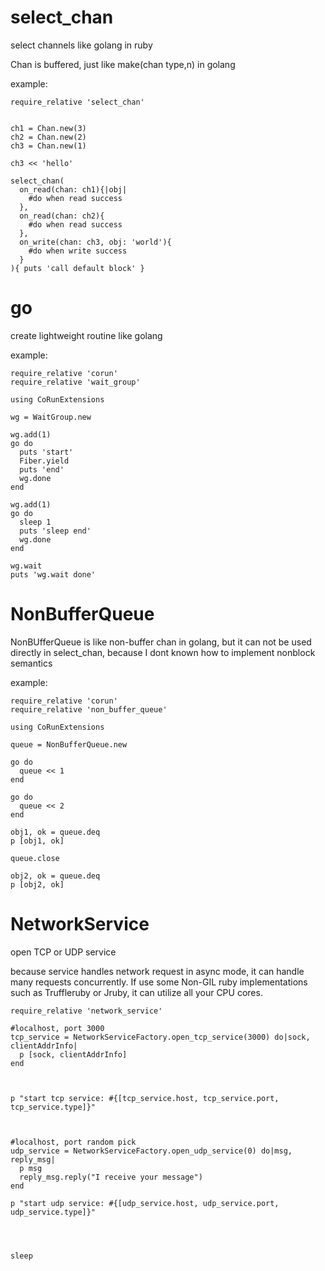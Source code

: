 # select_chan
select channels like golang in ruby

Chan is buffered, just like make(chan type,n) in golang

example:

```
require_relative 'select_chan'


ch1 = Chan.new(3)
ch2 = Chan.new(2)
ch3 = Chan.new(1)

ch3 << 'hello'

select_chan(
  on_read(chan: ch1){|obj|
    #do when read success
  },
  on_read(chan: ch2){
    #do when read success
  },
  on_write(chan: ch3, obj: 'world'){
    #do when write success
  }
){ puts 'call default block' }
```
# go                                
create lightweight routine like golang

example:

```
require_relative 'corun'
require_relative 'wait_group'

using CoRunExtensions

wg = WaitGroup.new

wg.add(1)
go do
  puts 'start'
  Fiber.yield
  puts 'end'
  wg.done
end

wg.add(1)
go do
  sleep 1
  puts 'sleep end'
  wg.done
end

wg.wait
puts 'wg.wait done'

```        
# NonBufferQueue                                
NonBUfferQueue is like non-buffer chan in golang, but it can not be used directly in select_chan, because I dont known how to implement nonblock semantics

example:

```   
require_relative 'corun'
require_relative 'non_buffer_queue'

using CoRunExtensions
  
queue = NonBufferQueue.new
  
go do
  queue << 1
end
  
go do
  queue << 2
end
  
obj1, ok = queue.deq
p [obj1, ok]
  
queue.close
  
obj2, ok = queue.deq
p [obj2, ok]

```    
# NetworkService

open TCP or UDP service 

because service handles network request in async mode, it can handle many requests concurrently. If use some Non-GIL ruby implementations such as Truffleruby or Jruby, it can utilize all your CPU cores.  


```  
require_relative 'network_service'
        
#localhost, port 3000
tcp_service = NetworkServiceFactory.open_tcp_service(3000) do|sock, clientAddrInfo|
  p [sock, clientAddrInfo]
end                  

                                        

p "start tcp service: #{[tcp_service.host, tcp_service.port, tcp_service.type]}"
                            
          

#localhost, port random pick
udp_service = NetworkServiceFactory.open_udp_service(0) do|msg, reply_msg|
  p msg
  reply_msg.reply("I receive your message")
end

p "start udp service: #{[udp_service.host, udp_service.port, udp_service.type]}"
           



sleep

``` 
